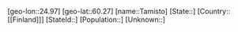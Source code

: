 ﻿---
location: [60.27,24.97]
type: City
tags:
- geo/City


SpocWebEntityId: 34745
isDeleted: false
confidential: public

---
[geo-lon::24.97]
[geo-lat::60.27]
[name::Tamisto]
[State::]
[Country::[[Finland]]]
[StateId::]
[Population::]
[Unknown::]

